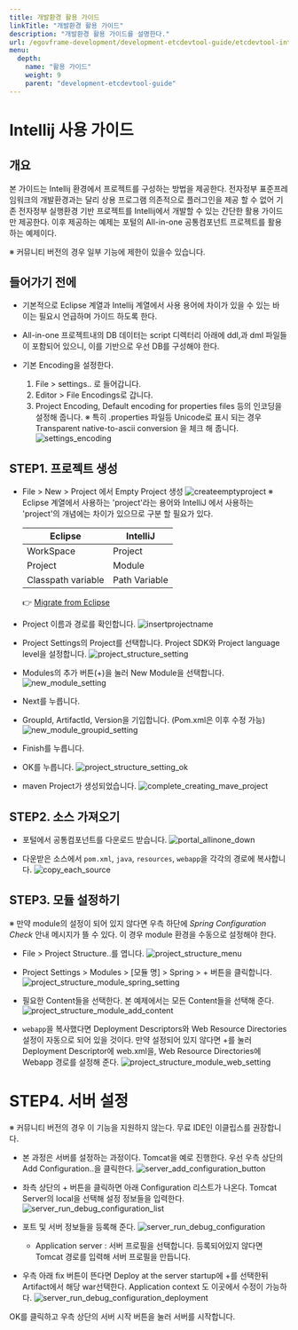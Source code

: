```yaml
---
title: 개발환경 활용 가이드
linkTitle: "개발환경 활용 가이드"
description: "개발환경 활용 가이드를 설명한다."
url: /egovframe-development/development-etcdevtool-guide/etcdevtool-intellij/
menu:
  depth:
    name: "활용 가이드"
    weight: 9
    parent: "development-etcdevtool-guide"
---
```


# Intellij 사용 가이드

## 개요
본 가이드는 Intellij 환경에서 프로젝트를 구성하는 방법을 제공한다.
전자정부 표준프레임워크의 개발환경과는 달리 상용 프로그램 의존적으로 플러그인을 제공 할 수 없어 기존 전자정부 실행환경 기반 프로젝트를 Intellij에서 개발할 수 있는 간단한 활용 가이드만 제공한다.
이후 제공하는 예제는 포털의 All-in-one 공통컴포넌트 프로젝트를 활용하는 예제이다.

※ 커뮤니티 버전의 경우 일부 기능에 제한이 있을수 있습니다.

## 들어가기 전에
* 기본적으로 Eclipse 계열과 Intellij 계열에서 사용 용어에 차이가 있을 수 있는 바 이는 필요시 언급하며 가이드 하도록 한다.

* All-in-one 프로젝트내의 DB 데이터는 script 디렉터리 아래에 ddl,과 dml 파일들이 포함되어 있으니, 이를 기반으로 우선 DB를 구성해야 한다.

* 기본 Encoding을 설정한다.
  1. File > settings.. 로 들어갑니다.
  2. Editor > File Encodings로 갑니다.
  3. Project Encoding, Default encoding for properties files 등의 인코딩을 설정해 줍니다.
    ※ 특히 .properties 파일등 Unicode로 표시 되는 경우 Transparent native-to-ascii conversion 을 체크 해 줍니다.
    ![settings_encoding](./images/settings_encoding.png)

## STEP1. 프로젝트 생성
- File > New > Project 에서 Empty Project 생성
  ![createemptyproject](./images/createemptyproject.png)
  ※ Eclipse 계열에서 사용하는 'project'라는 용어와 IntelliJ 에서 사용하는 'project'의 개념에는 차이가 있으므로 구분 할 필요가 있다.

  | Eclipse            | IntelliJ       |
  | ------------------ | -------------- |
  | WorkSpace          | Project        |
  | Project            | Module         |
  | Classpath variable | Path Variable  |

  👉 [Migrate from Eclipse](https://www.jetbrains.com/help/idea/migrating-from-eclipse-to-intellij-idea.html#workflows)


- Project 이름과 경로를 확인합니다.
  ![insertprojectname](./images/insertprojectname.png)


- Project Settings의 Project를 선택합니다. Project SDK와 Project language level을 설정합니다.
  ![project_structure_setting](./images/project_structure_setting.png)


- Modules의 추가 버튼(+)을 눌러 New Module을 선택합니다.
  ![new_module_setting](./images/new_module_setting.png)


- Next를 누릅니다.


- GroupId, ArtifactId, Version을 기입합니다. (Pom.xml은 이후 수정 가능)
  ![new_module_groupid_setting](./images/new_module_groupid_setting.png)


- Finish를 누릅니다.


- OK를 누릅니다.
  ![project_structure_setting_ok](./images/project_structure_setting_ok.png)


- maven Project가 생성되었습니다.
  ![complete_creating_mave_project](./images/complete_creating_mave_project.png)


## STEP2. 소스 가져오기

- 포털에서 공통컴포넌트를 다운로드 받습니다.
  ![portal_allinone_down](./images/portal_allinone_down.png)


- 다운받은 소스에서 `pom.xml`, `java`, `resources`, `webapp`을 각각의 경로에 복사합니다.
  ![copy_each_source](./images/copy_each_source.png)


## STEP3. 모듈 설정하기

※ 만약 module의 설정이 되어 있지 않다면 우측 하단에 *Spring Configuration Check* 안내 메시지가 뜰 수 있다.
이 경우 module 환경을 수동으로 설정해야 한다.

- File > Project Structure..를 엽니다.
  ![project_structure_menu](./images/project_structure_menu.png)


- Project Settings > Modules > [모듈 명] > Spring > + 버튼을 클릭합니다.
  ![project_structure_module_spring_setting](./images/project_structure_module_spring_setting.png)


- 필요한 Content들을 선택한다. 본 예제에서는 모든 Content들을 선택해 준다.
  ![project_structure_module_add_content](./images/project_structure_module_add_content.png)


- `webapp`을 복사했다면 Deployment Descriptors와 Web Resource Directories 설정이 자동으로 되어 있을 것이다. 만약 설정되어 있지 않다면 +를 눌러 Deployment Descriptor에 web.xml을, Web Resource Directories에 Webapp 경로를 설정해 준다.
  ![project_structure_module_web_setting](./images/project_structure_module_web_setting.png)


# STEP4. 서버 설정

※ 커뮤니티 버전의 경우 이 기능을 지원하지 않는다. 무료 IDE인 이클립스를 권장합니다.

- 본 과정은 서버를 설정하는 과정이다. Tomcat을 예로 진행한다.
  우선 우측 상단의 Add Configuration..을 클릭한다.
  ![server_add_configuration_button](./images/server_add_configuration_button.png)


- 좌측 상단의 + 버튼을 클릭하면 아래 Configuration 리스트가 나온다. Tomcat Server의 local을 선택해 설정 정보들을 입력한다.
  ![server_run_debug_configuration_list](./images/server_run_debug_configuration_list.png)


- 포트 및 서버 정보들을 등록해 준다.
  ![server_run_debug_configuration](./images/server_run_debug_configuration.png)
    - Application server : 서버 프로필을 선택합니다. 등록되어있지 않다면 Tomcat 경로를 입력해 서버 프로필을 만듭니다.


- 우측 아래 fix 버튼이 뜬다면 Deploy at the server startup에 +를 선택한뒤 Artifact에서 해당 war선택한다.
  Application context 도 이곳에서 수정이 가능하다.
  ![server_run_debug_configuration_deployment](./images/server_run_debug_configuration_deployment.png)


OK를 클릭하고 우측 상단의 서버 시작 버튼을 눌러 서버를 시작합니다.
